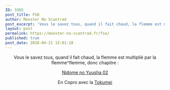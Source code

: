 ```yaml
---
ID: 3365
post_title: FSO
author: Monster No Scantrad
post_excerpt: 'Vous le savez tous, quand il fait chaud, la flemme est multipli&eacute; par la flemme^flemme, donc chapitre : Nidome no Yuusha 02 En Copro avec la Tokumei &nbsp;'
layout: post
permalink: https://monster-no-scantrad.fr/fso/
published: true
post_date: 2018-04-21 15:01:18
---
```

<p style="text-align: center;">Vous le savez tous, quand il fait chaud, la flemme est multiplié par la flemme^flemme, donc chapitre :</p>
<p style="text-align: center;"><a href="http://monster-no-scantrad.fr/lel2/read/nidome_no_yuusha/fr/0/2/page/1">Nidome no Yuusha 02 </a></p>
<p style="text-align: center;">En Copro avec la <a href="https://tokumeinoteam2.wixsite.com/thetnt">Tokumei</a></p>
<p>&nbsp;</p>